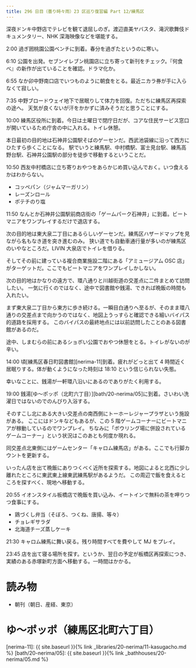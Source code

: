```yaml
---
title: 296 日目（曇り時々雨）23 区巡り復習編 Part 12/練馬区
---
```


深夜ドンキ中野店でテレビを観て退屈しのぎ。渡辺直美ヤバスタ、滝沢歌舞伎ドキュメンタリー、NHK 深海映像などを堪能する。

2:00 過ぎ囲桃園公園ベンチに到着。春分を過ぎたというのに寒い。

6:10 公園を出発。セブンイレブン桃園店に立ち寄って新刊をチェック。『何食べ』の新作が出ていることを確認。ドラマ化か。

6:55 なか卯中野南口店でいつものように朝食をとる。最近ニカラ券が手に入らなくて寂しい。

7:35 中野ブロードウェイ地下で居眠りして体力を回復。ただちに練馬区再探索の途へ。
天気が良くないが汗をかかずに済みそうだと思うことにする。

10:00 練馬区役所に到着。今日は土曜日で閉庁日だが、コアな住民サービス窓口が開いているため庁舎の中に入れる。トイレ休憩。

本日最初の目的地は石神井公園駅そばのゲーセンだ。西武池袋線に沿って西方にひたすら歩くことになる。
駅でいうと練馬駅、中村橋駅、富士見台駅、練馬高野台駅、石神井公園駅の部分を徒歩で移動するということだ。

10:50 西友中村橋店に立ち寄りおやつをあらかじめ買い込んでおく。いつ食えるかはわからない。

* コッペパン（ジャムマーガリン）
* レーズンロール
* ポテチのり塩

11:50 なんとか石神井公園駅前商店街の「ゲームパーク石神井」に到着。ビートマニアをワンプレイするだけで退店する。

次の目的地は東大泉二丁目にあるらしいゲーセンだ。練馬区ハザードマップを見ながら名もなき道を突き進むのみ。
狭い道でも自動車通行量が多いのが練馬区のいやなところだ。LIVIN 大泉店でトイレを借りる。

そしてその前に建っている複合商業施設二階にある「アミュージアム OSC 店」がターゲットだ。ここでもビートマニアをワンプレイしかしない。

次の目的地はかなりの遠方で、環八通りと川越街道の交差点に二件まとめて訪問したい。
一気に行くのではなく、途中で図書館や銭湯、できれば晩飯の時間も入れたい。

まず東大泉二丁目から東方に歩き続ける。一瞬目白通りへ至るが、そのまま環八通りの交差点まで向かうのではなく、地図上うっすらと確認できる細いバイパス的道路を採用する。
このバイパスの最終地点には以前訪問したことのある図書館があるのだ。

途中、しまむらの前にあるショボい公園でおやつ休憩をとる。トイレがないのが辛い。

14:00 頃[練馬区春日町図書館][nerima-11]到着。疲れがどっと出て 4 時間近く居眠りする。体が動くようになった時刻は 18:10 という信じられない失態。

幸いなことに、銭湯が一軒環八沿いにあるのでありがたく利用する。

19:00 銭湯[ゆ～ポッポ（北町六丁目）][bath/20-nerima/05]に到着。さいわい洗濯日ではないのでのんびり入浴する。

そのすこし北にある大きい交差点の南西側にトーホーレジャープラザという施設がある。
ここにはドンキなどもあるが、この 5 階ゲームコーナーにビートマニアが稼動しているのでワンプレイ。
ちなみに「ボウリング場に併設されているゲームコーナー」という状況はこのあとも何度か現れる。

同交差点北東側にはゲームセンター「キャロム練馬店」がある。ここでも行脚カウントを更新する。

いったん店を出て晩飯にありつくべく近所を探索する。地図によると北西に少し離れたところに東武東上線東武練馬駅があるようだ。
この周辺で飯を食えるところを探すべく、現地へ移動する。

20:55 イオンスタイル板橋店で晩飯を買い込み、イートインで無料の茶を呷りつつ食事にする。

* 鶏づくし弁当（そぼろ、つくね、唐揚、等々）
* チョレギサラダ
* 北海道チーズ蒸しケーキ

21:30 キャロム練馬に舞い戻る。残り時間すべてを費やして MJ をプレイ。

23:45 店を出て寝る場所を探す。というか、翌日の予定が板橋区再探索につき、実績のある赤塚新町方面へ移動する。一時間はかかる。

# 読み物

* 朝刊（朝日、産経、東京）

# ゆ～ポッポ（練馬区北町六丁目）

[nerima-11]: {{ site.baseurl }}{% link _libraries/20-nerima/11-kasugacho.md %}
[bath/20-nerima/05]: {{ site.baseurl }}{% link _bathhouses/20-nerima/05.md %}
